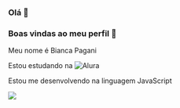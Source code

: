### Olá 🤙

### Boas vindas ao meu perfil 🥇

Meu nome é Bianca Pagani

Estou estudando na ![Alura](https://www.alura.com.br/)

Estou me desenvolvendo na linguagem JavaScript




![](https://media.tenor.com/59r5FVa8lysAAAAM/vamoo-maycon-barberan.gif)
